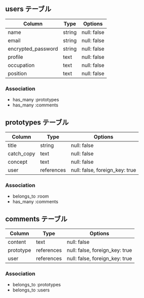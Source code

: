

## users テーブル

| Column             | Type   | Options     |
| ------------------ | ------ | ----------- |
| name               | string | null: false |
| email              | string | null: false |
| encrypted_password | string | null: false |
| profile            | text   | null: false |
| occupation         | text   | null: false |
| position           | text   | null: false |

### Association

- has_many :prototypes
- has_many :comments

## prototypes テーブル

| Column      | Type         | Options                        |
| ----------- | ------------ | ------------------------------ |
| title       | string       | null: false                    |
| catch_copy  | text         | null: false                    |
| concept     | text         | null: false                    |
| user        | references   | null: false, foreign_key: true |

### Association

- belongs_to :room
- has_many :comments

## comments テーブル

| Column         | Type       | Options                        |
| -------------- | ---------- | ------------------------------ |
| content        | text       | null: false                    |
| prototype      | references | null: false, foreign_key: true |
| user           | references | null: false, foreign_key: true |

### Association

- belongs_to :prototypes
- belongs_to :users

